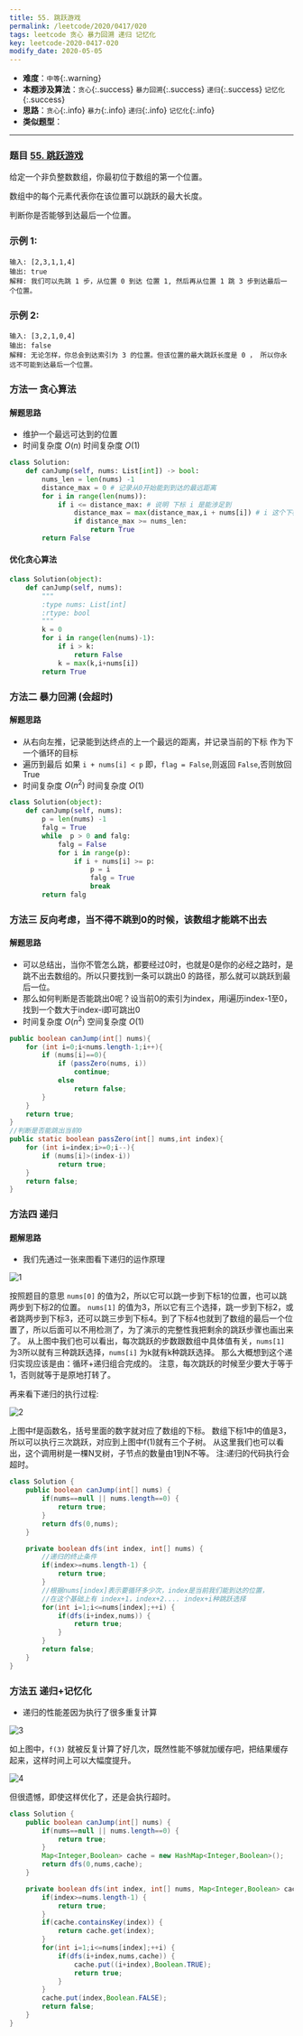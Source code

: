 ```yaml
---
title: 55. 跳跃游戏
permalink: /leetcode/2020/0417/020
tags: leetcode 贪心 暴力回溯 递归 记忆化
key: leetcode-2020-0417-020
modify_date: 2020-05-05
---
```

- __难度__：`中等`{:.warning}
- __本题涉及算法__：`贪心`{:.success} `暴力回溯`{:.success} `递归`{:.success} `记忆化`{:.success}
- __思路__：`贪心`{:.info} `暴力`{:.info} `递归`{:.info} `记忆化`{:.info}
- __类似题型__：

---

### 题目 [55. 跳跃游戏](https://leetcode-cn.com/problems/jump-game/)
给定一个非负整数数组，你最初位于数组的第一个位置。

数组中的每个元素代表你在该位置可以跳跃的最大长度。

判断你是否能够到达最后一个位置。

### 示例 1:
```
输入: [2,3,1,1,4]
输出: true
解释: 我们可以先跳 1 步，从位置 0 到达 位置 1, 然后再从位置 1 跳 3 步到达最后一个位置。
```
### 示例 2:
```
输入: [3,2,1,0,4]
输出: false
解释: 无论怎样，你总会到达索引为 3 的位置。但该位置的最大跳跃长度是 0 ， 所以你永远不可能到达最后一个位置。
```

### 方法一 贪心算法
#### 解题思路
- 维护一个最远可达到的位置
- 时间复杂度 $O(n)$ 时间复杂度 $O(1)$

```python
class Solution:
    def canJump(self, nums: List[int]) -> bool:
        nums_len = len(nums) -1
        distance_max = 0 # 记录从0开始能到到达的最远距离
        for i in range(len(nums)):
            if i <= distance_max: # 说明 下标 i 是能涉足到
                distance_max = max(distance_max,i + nums[i]) # i 这个下标能到达的最远距离 和 distance_max 比较
                if distance_max >= nums_len:
                    return True
        return False
```

#### 优化贪心算法

```python
class Solution(object):
    def canJump(self, nums):
        """
        :type nums: List[int]
        :rtype: bool
        """
        k = 0
        for i in range(len(nums)-1):
            if i > k:
                return False
            k = max(k,i+nums[i])
        return True
```


### 方法二 暴力回溯 (会超时)
#### 解题思路
- 从右向左推，记录能到达终点的上一个最远的距离，并记录当前的下标 作为下一个循环的目标
- 遍历到最后 如果  `i + nums[i] < p` 即，`flag = False`,则返回 `False`,否则放回True
- 时间复杂度 $O(n^2)$ 时间复杂度 $O(1)$
```python
class Solution(object):
    def canJump(self, nums):
        p = len(nums) -1
        falg = True
        while  p > 0 and falg:
            falg = False
            for i in range(p):
                if i + nums[i] >= p:
                    p = i
                    falg = True
                    break
        return falg
```

### 方法三 反向考虑，当不得不跳到0的时候，该数组才能跳不出去
#### 解题思路
- 可以总结出，当你不管怎么跳，都要经过0时，也就是0是你的必经之路时，是跳不出去数组的。所以只要找到一条可以跳出0 的路径，那么就可以跳跃到最后一位。
- 那么如何判断是否能跳出0呢？设当前0的索引为index，用i遍历index-1至0，找到一个数大于index-i即可跳出0
- 时间复杂度 $O(n^2)$ 空间复杂度 $O(1)$

```java
public boolean canJump(int[] nums){
    for (int i=0;i<nums.length-1;i++){
        if (nums[i]==0){
            if (passZero(nums, i))
                continue;
            else
                return false;
        }
    }
    return true;
}
//判断是否能跳出当前0
public static boolean passZero(int[] nums,int index){
    for (int i=index;i>=0;i--){
        if (nums[i]>(index-i))
            return true;
    }
    return false;
}

```

###  方法四 递归
#### 题解思路
- 我们先通过一张来图看下递归的运作原理

![1](/assets/images/leetcode/0505/9a4cf33f7896c29f8e80776492e63b9034a820e3eb0db3e6ad19ffbe857c9b27-1.jpg)

按照题目的意思 `nums[0]` 的值为2，所以它可以跳一步到下标1的位置，也可以跳两步到下标2的位置。
`nums[1]` 的值为3，所以它有三个选择，跳一步到下标2，或者跳两步到下标3，还可以跳三步到下标4。到了下标4也就到了数组的最后一个位置了，所以后面可以不用检测了，为了演示的完整性我把剩余的跳跃步骤也画出来了。
从上图中我们也可以看出，每次跳跃的步数跟数组中具体值有关，`nums[1]` 为3所以就有三种跳跃选择，`nums[i]` 为k就有k种跳跃选择。
那么大概想到这个递归实现应该是由：循环+递归组合完成的。
注意，每次跳跃的时候至少要大于等于1，否则就等于是原地打转了。

再来看下递归的执行过程:

![2](/assets/images/leetcode/0505/214bd66f445e1087d524cf1c9289c1604ad4d66a085bd18f3de46c0787966457-2.jpg)

上图中f是函数名，括号里面的数字就对应了数组的下标。
数组下标1中的值是3，所以可以执行三次跳跃，对应到上图中f(1)就有三个子树。
从这里我们也可以看出，这个调用树是一棵N叉树，子节点的数量由1到N不等。
注:递归的代码执行会超时。

```java
class Solution {
    public boolean canJump(int[] nums) {
        if(nums==null || nums.length==0) {
            return true;
        }
        return dfs(0,nums);
    }

    private boolean dfs(int index, int[] nums) {
        //递归的终止条件
        if(index>=nums.length-1) {
            return true;
        }
        //根据nums[index]表示要循环多少次，index是当前我们能到达的位置，
        //在这个基础上有 index+1，index+2.... index+i种跳跃选择
        for(int i=1;i<=nums[index];++i) {
            if(dfs(i+index,nums)) {
                return true;
            }
        }
        return false;
    }
}
```

### 方法五 递归+记忆化
- 递归的性能差因为执行了很多重复计算

![3](/assets/images/leetcode/0505/45f9d1cc0c235de3b8970ecff3ab15a7fd9d108cc357348d902e09a13330672e-3.jpg)

如上图中，`f(3)` 就被反复计算了好几次，既然性能不够就加缓存吧，把结果缓存起来，这样时间上可以大幅度提升。

![4](/assets/images/leetcode/0505/d91a69502d2e1dea3c62b6fda4789470fdece6f7b57099753f55c0e4735c51e1-4.jpg)

但很遗憾，即使这样优化了，还是会执行超时。

```java
class Solution {
    public boolean canJump(int[] nums) {
        if(nums==null || nums.length==0) {
            return true;
        }
        Map<Integer,Boolean> cache = new HashMap<Integer,Boolean>();
        return dfs(0,nums,cache);
    }

    private boolean dfs(int index, int[] nums, Map<Integer,Boolean> cache) {
        if(index>=nums.length-1) {
            return true;
        }
        if(cache.containsKey(index)) {
            return cache.get(index);
        }
        for(int i=1;i<=nums[index];++i) {
            if(dfs(i+index,nums,cache)) {
                cache.put((i+index),Boolean.TRUE);
                return true;
            }
        }
        cache.put(index,Boolean.FALSE);
        return false;
    }
}

```
